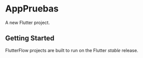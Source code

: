 # AppPruebas

A new Flutter project.

## Getting Started

FlutterFlow projects are built to run on the Flutter _stable_ release.
